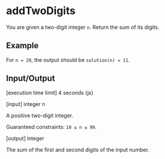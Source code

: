 # addTwoDigits

You are given a two-digit integer `n`. Return the sum of its digits.

## Example

For `n = 29`, the output should be
`solution(n) = 11`.

## Input/Output

[execution time limit] 4 seconds (js)

[input] integer n

A positive two-digit integer.

Guaranteed constraints:
`10 ≤ n ≤ 99`.

[output] integer

The sum of the first and second digits of the input number.